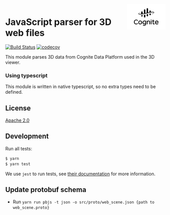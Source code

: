 <a href="https://cognite.com/">
    <img src="./cognite_logo.png" alt="Cognite logo" title="Cognite" align="right" height="80" />
</a>

JavaScript parser for 3D web files
==========================
[![Build Status](https://travis-ci.org/cognitedata/3d-web-parser.svg?branch=master)](https://travis-ci.org/cognitedata/3d-web-parser)
[![codecov](https://codecov.io/gh/cognitedata/3d-web-parser/branch/master/graph/badge.svg)](https://codecov.io/gh/cognitedata/3d-web-parser)

This module parses 3D data from Cognite Data Platform used in the 3D viewer.

### Using typescript

This module is written in native typescript, so no extra types need to be defined.

## License

[Apache 2.0](https://www.apache.org/licenses/LICENSE-2.0)

## Development

Run all tests:

```bash
$ yarn
$ yarn test
```

We use `jest` to run tests, see [their documentation](https://github.com/facebook/jest) for more information.

## Update protobuf schema

- Run `yarn run pbjs -t json -o src/proto/web_scene.json {path to web_scene.proto}`
